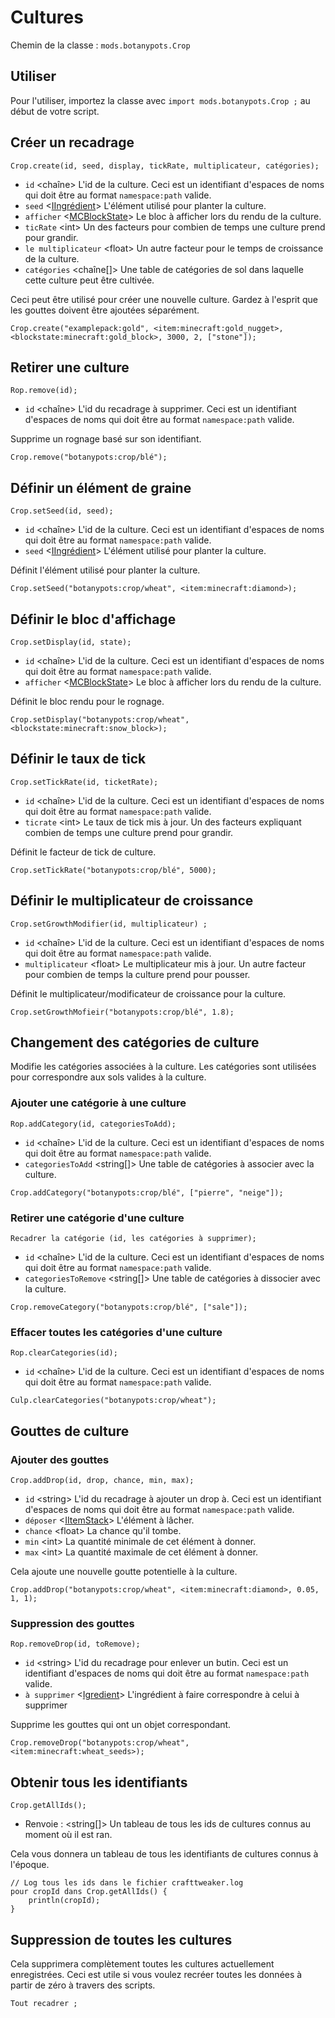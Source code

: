 # Cultures

Chemin de la classe : `mods.botanypots.Crop`

## Utiliser

Pour l'utiliser, importez la classe avec `import mods.botanypots.Crop ;` au début de votre script.

## Créer un recadrage

`Crop.create(id, seed, display, tickRate, multiplicateur, catégories);`

- `id` &lt;chaîne> L'id de la culture. Ceci est un identifiant d'espaces de noms qui doit être au format `namespace:path` valide.
- `seed` <[IIngrédient](/vanilla/api/items/IIngredient)> L'élément utilisé pour planter la culture.
- `afficher` <[MCBlockState](/vanilla/api/blocks/MCBlockState)> Le bloc à afficher lors du rendu de la culture.
- `ticRate` &lt;int> Un des facteurs pour combien de temps une culture prend pour grandir.
- `le multiplicateur` &lt;float> Un autre facteur pour le temps de croissance de la culture.
- `catégories` &lt;chaîne[]> Une table de catégories de sol dans laquelle cette culture peut être cultivée.

Ceci peut être utilisé pour créer une nouvelle culture. Gardez à l'esprit que les gouttes doivent être ajoutées séparément.

```zenscript
Crop.create("examplepack:gold", <item:minecraft:gold_nugget>, <blockstate:minecraft:gold_block>, 3000, 2, ["stone"]);
```

## Retirer une culture

`Rop.remove(id);`

- `id` &lt;chaîne> L'id du recadrage à supprimer. Ceci est un identifiant d'espaces de noms qui doit être au format `namespace:path` valide.

Supprime un rognage basé sur son identifiant.

```zenscript
Crop.remove("botanypots:crop/blé");
```

## Définir un élément de graine

`Crop.setSeed(id, seed);`

- `id` &lt;chaîne> L'id de la culture. Ceci est un identifiant d'espaces de noms qui doit être au format `namespace:path` valide.
- `seed` <[IIngrédient](/vanilla/api/items/IIngredient)> L'élément utilisé pour planter la culture.

Définit l'élément utilisé pour planter la culture.

```zenscript
Crop.setSeed("botanypots:crop/wheat", <item:minecraft:diamond>);
```

## Définir le bloc d'affichage

`Crop.setDisplay(id, state);`

- `id` &lt;chaîne> L'id de la culture. Ceci est un identifiant d'espaces de noms qui doit être au format `namespace:path` valide.
- `afficher` <[MCBlockState](/vanilla/api/blocks/MCBlockState)> Le bloc à afficher lors du rendu de la culture.

Définit le bloc rendu pour le rognage.

```zenscript
Crop.setDisplay("botanypots:crop/wheat", <blockstate:minecraft:snow_block>);
```

## Définir le taux de tick

`Crop.setTickRate(id, ticketRate);`

- `id` &lt;chaîne> L'id de la culture. Ceci est un identifiant d'espaces de noms qui doit être au format `namespace:path` valide.
- `ticrate` &lt;int> Le taux de tick mis à jour. Un des facteurs expliquant combien de temps une culture prend pour grandir.

Définit le facteur de tick de culture.

```zenscript
Crop.setTickRate("botanypots:crop/blé", 5000);
```

## Définir le multiplicateur de croissance

`Crop.setGrowthModifier(id, multiplicateur) ;`

- `id` &lt;chaîne> L'id de la culture. Ceci est un identifiant d'espaces de noms qui doit être au format `namespace:path` valide.
- `multiplicateur` &lt;float> Le multiplicateur mis à jour. Un autre facteur pour combien de temps la culture prend pour pousser.

Définit le multiplicateur/modificateur de croissance pour la culture.

```zenscript
Crop.setGrowthMofieir("botanypots:crop/blé", 1.8);
```

## Changement des catégories de culture

Modifie les catégories associées à la culture. Les catégories sont utilisées pour correspondre aux sols valides à la culture.

### Ajouter une catégorie à une culture

`Rop.addCategory(id, categoriesToAdd);`

- `id` &lt;chaîne> L'id de la culture. Ceci est un identifiant d'espaces de noms qui doit être au format `namespace:path` valide.
- `categoriesToAdd` &lt;string[]> Une table de catégories à associer avec la culture.

```zenscript
Crop.addCategory("botanypots:crop/blé", ["pierre", "neige"]);
```

### Retirer une catégorie d'une culture

`Recadrer la catégorie (id, les catégories à supprimer);`

- `id` &lt;chaîne> L'id de la culture. Ceci est un identifiant d'espaces de noms qui doit être au format `namespace:path` valide.
- `categoriesToRemove` &lt;string[]> Une table de catégories à dissocier avec la culture.

```zenscript
Crop.removeCategory("botanypots:crop/blé", ["sale"]);
```

### Effacer toutes les catégories d'une culture

`Rop.clearCategories(id);`

- `id` &lt;chaîne> L'id de la culture. Ceci est un identifiant d'espaces de noms qui doit être au format `namespace:path` valide.

```zenscript
Culp.clearCategories("botanypots:crop/wheat");
```

## Gouttes de culture

### Ajouter des gouttes

`Crop.addDrop(id, drop, chance, min, max);`

- `id` &lt;string> L'id du recadrage à ajouter un drop à. Ceci est un identifiant d'espaces de noms qui doit être au format `namespace:path` valide.
- `déposer` <[IItemStack](/vanilla/api/items/IItemStack)> L'élément à lâcher.
- `chance` &lt;float> La chance qu'il tombe.
- `min` &lt;int> La quantité minimale de cet élément à donner.
- `max` &lt;int> La quantité maximale de cet élément à donner.

Cela ajoute une nouvelle goutte potentielle à la culture.

```zenscript
Crop.addDrop("botanypots:crop/wheat", <item:minecraft:diamond>, 0.05, 1, 1);
```

### Suppression des gouttes

`Rop.removeDrop(id, toRemove);`

- `id` &lt;string> L'id du recadrage pour enlever un butin. Ceci est un identifiant d'espaces de noms qui doit être au format `namespace:path` valide.
- `à supprimer` <[Igredient](/vanilla/api/items/IIngredient)> L'ingrédient à faire correspondre à celui à supprimer

Supprime les gouttes qui ont un objet correspondant.

```zenscript
Crop.removeDrop("botanypots:crop/wheat", <item:minecraft:wheat_seeds>);
```

## Obtenir tous les identifiants

`Crop.getAllIds();`

- Renvoie : &lt;string[]> Un tableau de tous les ids de cultures connus au moment où il est ran.

Cela vous donnera un tableau de tous les identifiants de cultures connus à l'époque.

```zenscript
// Log tous les ids dans le fichier crafttweaker.log
pour cropId dans Crop.getAllIds() {
    println(cropId);
}
```

## Suppression de toutes les cultures

Cela supprimera complètement toutes les cultures actuellement enregistrées. Ceci est utile si vous voulez recréer toutes les données à partir de zéro à travers des scripts.

```zenscript
Tout recadrer ;
```
